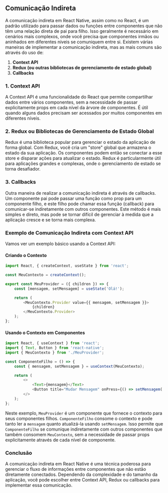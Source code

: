 ## Comunicação Indireta

A comunicação indireta em React Native, assim como no React, é um padrão utilizado para passar dados ou funções entre componentes que não têm uma relação direta de pai para filho. Isso geralmente é necessário em cenários mais complexos, onde você precisa que componentes irmãos ou aninhados em diferentes níveis se comuniquem entre si. Existem várias maneiras de implementar a comunicação indireta, mas as mais comuns são através do uso de:

1. **Context API**
2. **Redux (ou outras bibliotecas de gerenciamento de estado global)**
3. **Callbacks**

### 1. Context API

A Context API é uma funcionalidade do React que permite compartilhar dados entre vários componentes, sem a necessidade de passar explicitamente props em cada nível da árvore de componentes. É útil quando alguns dados precisam ser acessados por muitos componentes em diferentes níveis.

### 2. Redux ou Bibliotecas de Gerenciamento de Estado Global

Redux é uma biblioteca popular para gerenciar o estado da aplicação de forma global. Com Redux, você cria um "store" global que armazena o estado da sua aplicação. Os componentes podem então se conectar a esse store e disparar ações para atualizar o estado. Redux é particularmente útil para aplicações grandes e complexas, onde o gerenciamento de estado se torna desafiador.

### 3. Callbacks

Outra maneira de realizar a comunicação indireta é através de callbacks. Um componente pai pode passar uma função como prop para um componente filho, e este filho pode chamar essa função (callback) para comunicar-se indiretamente com outros componentes. Este método é mais simples e direto, mas pode se tornar difícil de gerenciar à medida que a aplicação cresce e se torna mais complexa.

### Exemplo de Comunicação Indireta com Context API

Vamos ver um exemplo básico usando a Context API:

#### Criando o Contexto

```javascript
import React, { createContext, useState } from 'react';

const MeuContexto = createContext();

export const MeuProvider = ({ children }) => {
    const [mensagem, setMensagem] = useState('Olá!');

    return (
        <MeuContexto.Provider value={{ mensagem, setMensagem }}>
            {children}
        </MeuContexto.Provider>
    );
};
```

#### Usando o Contexto em Componentes

```javascript
import React, { useContext } from 'react';
import { Text, Button } from 'react-native';
import { MeuContexto } from './MeuProvider';

const ComponenteFilho = () => {
    const { mensagem, setMensagem } = useContext(MeuContexto);

    return (
        <>
            <Text>{mensagem}</Text>
            <Button title="Mudar Mensagem" onPress={() => setMensagem('Nova Mensagem!')} />
        </>
    );
};
```

Neste exemplo, `MeuProvider` é um componente que fornece o contexto para seus componentes filhos. `ComponenteFilho` consome o contexto e pode tanto ler a `mensagem` quanto atualizá-la usando `setMensagem`. Isso permite que `ComponenteFilho` se comunique indiretamente com outros componentes que também consomem `MeuContexto`, sem a necessidade de passar props explicitamente através de cada nível de componente.

### Conclusão

A comunicação indireta em React Native é uma técnica poderosa para gerenciar o fluxo de informações entre componentes que não estão diretamente conectados. Dependendo da complexidade e do tamanho da aplicação, você pode escolher entre Context API, Redux ou callbacks para implementar essa comunicação.